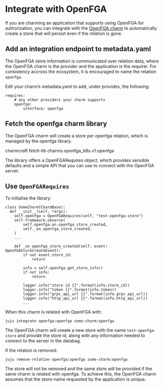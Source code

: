 # Integrate with OpenFGA

If you are charming an application that supports using OpenFGA for authorization, you can integrate with the [OpenFGA charm](https://charmhub.io/openfga-k8s) to automatically create a store that will persist even if the relation is gone.

## Add an integration endpoint to metadata.yaml

The OpenFGA store information is communicated over relation data, where the OpenFGA charm is the provider and the application is the requirer. For consistency accross the ecosystem, it is encouraged to name the relation `openfga`.

Edit your charm’s metadata.yaml to add, under provides, the following:

```
requires:
    # any other providers your charm supports
    openfga:
        interface: openfga
```

## Fetch the openfga charm library

The OpenFGA charm will create a store per openfga relation, which is managed by the openfga library.

charmcraft fetch-lib charms.openfga_k8s.v1.openfga

The library offers a OpenFGARequires object, which provides sensible defaults and a simple API that you can use to connect with the OpenFGA server.

## Use `OpenFGARequires`

To initialise the library:

```
class SomeCharm(CharmBase):
  def __init__(self, *args):
    self.openfga = OpenFGARequires(self, "test-openfga-store")
    self.framework.observe(
        self.openfga.on.openfga_store_created,
        self._on_openfga_store_created,
    )
    ...

    def _on_openfga_store_created(self, event: OpenFGAStoreCreateEvent):
        if not event.store_id:
            return

        info = self.openfga.get_store_info()
        if not info:
            return

        logger.info("store id {}".format(info.store_id))
        logger.info("token {}".format(info.token))
        logger.info("grpc_api_url {}".format(info.grpc_api_url))
        logger.info("http_api_url {}".format(info.http_api_url))
        ...

```

When this charm is related with OpenFGA with:

```
juju integrate openfga:openfga some-charm:openfga
```

The OpenFGA charm will create a new store with the name `test-openfga-store` and provide the store id, along with any information needed to connect to the server in the databag.

If the relation is removed:

```
juju remove-relation openfga:openfga some-charm:openfga
```

The store will not be removed and the same store will be provided if the same charm is related with openfga. To achieve this, the OpenFGA charm assumes that the store-name requested by the application is unique.
